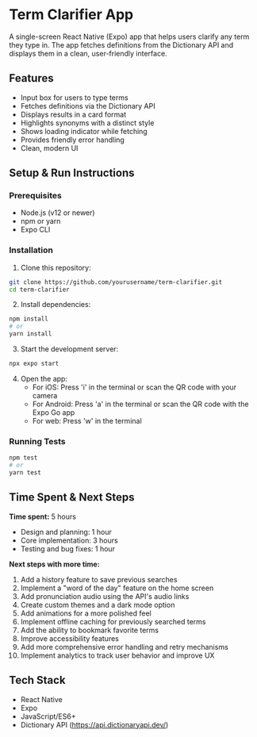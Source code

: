 # Term Clarifier App

A single-screen React Native (Expo) app that helps users clarify any term they type in. The app fetches definitions from the Dictionary API and displays them in a clean, user-friendly interface.

## Features

- Input box for users to type terms
- Fetches definitions via the Dictionary API
- Displays results in a card format
- Highlights synonyms with a distinct style
- Shows loading indicator while fetching
- Provides friendly error handling
- Clean, modern UI

## Setup & Run Instructions

### Prerequisites

- Node.js (v12 or newer)
- npm or yarn
- Expo CLI

### Installation

1. Clone this repository:
```bash
git clone https://github.com/yourusername/term-clarifier.git
cd term-clarifier
```

2. Install dependencies:
```bash
npm install
# or
yarn install
```

3. Start the development server:
```bash
npx expo start
```

4. Open the app:
   - For iOS: Press 'i' in the terminal or scan the QR code with your camera
   - For Android: Press 'a' in the terminal or scan the QR code with the Expo Go app
   - For web: Press 'w' in the terminal

### Running Tests

```bash
npm test
# or
yarn test
```

## Time Spent & Next Steps

**Time spent:** 5 hours

- Design and planning: 1 hour
- Core implementation: 3 hours
- Testing and bug fixes: 1 hour

**Next steps with more time:**

1. Add a history feature to save previous searches
2. Implement a "word of the day" feature on the home screen
3. Add pronunciation audio using the API's audio links
4. Create custom themes and a dark mode option
5. Add animations for a more polished feel
6. Implement offline caching for previously searched terms
7. Add the ability to bookmark favorite terms
8. Improve accessibility features
9. Add more comprehensive error handling and retry mechanisms
10. Implement analytics to track user behavior and improve UX

## Tech Stack

- React Native
- Expo
- JavaScript/ES6+
- Dictionary API (https://api.dictionaryapi.dev/)